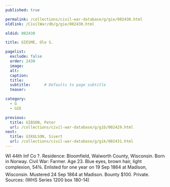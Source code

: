 ```yaml
---
published: true

permalink: /collections/civil-war-database/g/gie/002430.html
oldlink: /CivilWar/db/g/gie/002430.html

oldid: 002430

title: GIESME, Ole S.

pagelist:
  exclude: false
  order: 2430
  image: 
  alt:
  caption:
  title:
  subtitle:      # Defaults to page subtitle
  teaser:

category: 
  - G 
  - GIE

previous:
  title: GIBSON, Peter
  url: /collections/civil-war-database/g/gib/002429.html  
next:
  title: GIKULSON, Sivert
  url: /collections/civil-war-database/g/gik/002431.html   
---
```

WI 44th Inf Co ?. Residence: Bloomfield, Walworth County, Wisconsin. Born in Norway. Civil War: Farmer. Age 23. Blue eyes, brown hair, light complexion, 5&#146;4&frac34;&#148;. Enlisted for one year on 19 Sep 1864 at Madison, Wisconsin. Mustered 24 Sep 1864 at Madison. Bounty $100. Private. Sources: (WHS Series 1200 box 180-14)